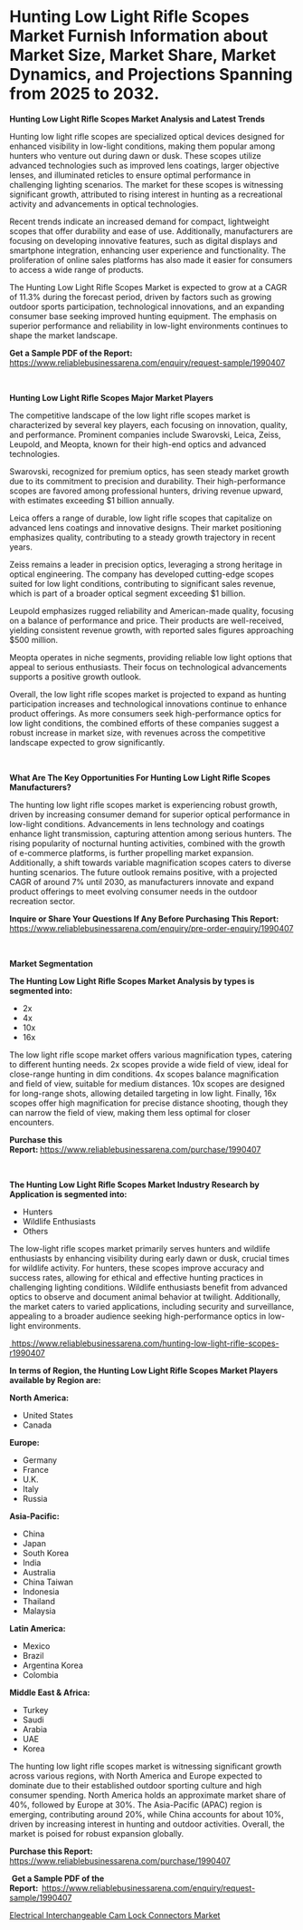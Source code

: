 <p><h1>Hunting Low Light Rifle Scopes Market Furnish Information about Market Size, Market Share, Market Dynamics, and Projections Spanning from 2025 to 2032.</h1></p><p><strong>Hunting Low Light Rifle Scopes Market Analysis and Latest Trends</strong></p>
<p><p>Hunting low light rifle scopes are specialized optical devices designed for enhanced visibility in low-light conditions, making them popular among hunters who venture out during dawn or dusk. These scopes utilize advanced technologies such as improved lens coatings, larger objective lenses, and illuminated reticles to ensure optimal performance in challenging lighting scenarios. The market for these scopes is witnessing significant growth, attributed to rising interest in hunting as a recreational activity and advancements in optical technologies.</p><p>Recent trends indicate an increased demand for compact, lightweight scopes that offer durability and ease of use. Additionally, manufacturers are focusing on developing innovative features, such as digital displays and smartphone integration, enhancing user experience and functionality. The proliferation of online sales platforms has also made it easier for consumers to access a wide range of products.</p><p>The Hunting Low Light Rifle Scopes Market is expected to grow at a CAGR of 11.3% during the forecast period, driven by factors such as growing outdoor sports participation, technological innovations, and an expanding consumer base seeking improved hunting equipment. The emphasis on superior performance and reliability in low-light environments continues to shape the market landscape.</p></p>
<p><strong>Get a Sample PDF of the Report:&nbsp;</strong> <a href="https://www.reliablebusinessarena.com/enquiry/request-sample/1990407?utm_campaign=2198&utm_medium=2&utm_source=Github&utm_content=ia&utm_term=02032025&utm_id=hunting-low-light-rifle-scopes">https://www.reliablebusinessarena.com/enquiry/request-sample/1990407</a></p>
<p>&nbsp;</p>
<p><strong>Hunting Low Light Rifle Scopes Major Market Players</strong></p>
<p><p>The competitive landscape of the low light rifle scopes market is characterized by several key players, each focusing on innovation, quality, and performance. Prominent companies include Swarovski, Leica, Zeiss, Leupold, and Meopta, known for their high-end optics and advanced technologies. </p><p>Swarovski, recognized for premium optics, has seen steady market growth due to its commitment to precision and durability. Their high-performance scopes are favored among professional hunters, driving revenue upward, with estimates exceeding $1 billion annually.</p><p>Leica offers a range of durable, low light rifle scopes that capitalize on advanced lens coatings and innovative designs. Their market positioning emphasizes quality, contributing to a steady growth trajectory in recent years. </p><p>Zeiss remains a leader in precision optics, leveraging a strong heritage in optical engineering. The company has developed cutting-edge scopes suited for low light conditions, contributing to significant sales revenue, which is part of a broader optical segment exceeding $1 billion.</p><p>Leupold emphasizes rugged reliability and American-made quality, focusing on a balance of performance and price. Their products are well-received, yielding consistent revenue growth, with reported sales figures approaching $500 million.</p><p>Meopta operates in niche segments, providing reliable low light options that appeal to serious enthusiasts. Their focus on technological advancements supports a positive growth outlook.</p><p>Overall, the low light rifle scopes market is projected to expand as hunting participation increases and technological innovations continue to enhance product offerings. As more consumers seek high-performance optics for low light conditions, the combined efforts of these companies suggest a robust increase in market size, with revenues across the competitive landscape expected to grow significantly.</p></p>
<p>&nbsp;</p>
<p><strong>What Are The Key Opportunities For Hunting Low Light Rifle Scopes Manufacturers?</strong></p>
<p><p>The hunting low light rifle scopes market is experiencing robust growth, driven by increasing consumer demand for superior optical performance in low-light conditions. Advancements in lens technology and coatings enhance light transmission, capturing attention among serious hunters. The rising popularity of nocturnal hunting activities, combined with the growth of e-commerce platforms, is further propelling market expansion. Additionally, a shift towards variable magnification scopes caters to diverse hunting scenarios. The future outlook remains positive, with a projected CAGR of around 7% until 2030, as manufacturers innovate and expand product offerings to meet evolving consumer needs in the outdoor recreation sector.</p></p>
<p><strong>Inquire or Share Your Questions If Any Before Purchasing This Report:</strong> <a href="https://www.reliablebusinessarena.com/enquiry/pre-order-enquiry/1990407?utm_campaign=2198&utm_medium=2&utm_source=Github&utm_content=ia&utm_term=02032025&utm_id=hunting-low-light-rifle-scopes">https://www.reliablebusinessarena.com/enquiry/pre-order-enquiry/1990407</a></p>
<p>&nbsp;</p>
<p><strong>Market Segmentation</strong></p>
<p><strong>The Hunting Low Light Rifle Scopes Market Analysis by types is segmented into:</strong></p>
<p><ul><li>2x</li><li>4x</li><li>10x</li><li>16x</li></ul></p>
<p><p>The low light rifle scope market offers various magnification types, catering to different hunting needs. 2x scopes provide a wide field of view, ideal for close-range hunting in dim conditions. 4x scopes balance magnification and field of view, suitable for medium distances. 10x scopes are designed for long-range shots, allowing detailed targeting in low light. Finally, 16x scopes offer high magnification for precise distance shooting, though they can narrow the field of view, making them less optimal for closer encounters.</p></p>
<p><strong>Purchase this Report:&nbsp;</strong><a href="https://www.reliablebusinessarena.com/purchase/1990407?utm_campaign=2198&utm_medium=2&utm_source=Github&utm_content=ia&utm_term=02032025&utm_id=hunting-low-light-rifle-scopes">https://www.reliablebusinessarena.com/purchase/1990407</a></p>
<p>&nbsp;</p>
<p><strong>The Hunting Low Light Rifle Scopes Market Industry Research by Application is segmented into:</strong></p>
<p><ul><li>Hunters</li><li>Wildlife Enthusiasts</li><li>Others</li></ul></p>
<p><p>The low-light rifle scopes market primarily serves hunters and wildlife enthusiasts by enhancing visibility during early dawn or dusk, crucial times for wildlife activity. For hunters, these scopes improve accuracy and success rates, allowing for ethical and effective hunting practices in challenging lighting conditions. Wildlife enthusiasts benefit from advanced optics to observe and document animal behavior at twilight. Additionally, the market caters to varied applications, including security and surveillance, appealing to a broader audience seeking high-performance optics in low-light environments.</p></p>
<p><a href="https://www.reliablebusinessarena.com/hunting-low-light-rifle-scopes-r1990407?utm_campaign=2198&utm_medium=2&utm_source=Github&utm_content=ia&utm_term=02032025&utm_id=hunting-low-light-rifle-scopes">&nbsp;https://www.reliablebusinessarena.com/hunting-low-light-rifle-scopes-r1990407</a></p>
<p><strong>In terms of Region, the Hunting Low Light Rifle Scopes Market Players available by Region are:</strong></p>
<p>
    <p> <strong> North America: </strong>
        <ul>
            <li>United States</li>
            <li>Canada</li>
        </ul>
        </p> 
    <p> <strong> Europe: </strong>
        <ul>
            <li>Germany</li>
            <li>France</li>
            <li>U.K.</li>
            <li>Italy</li>
            <li>Russia</li>
        </ul>
        </p> 
    <p> <strong> Asia-Pacific: </strong>
        <ul>
            <li>China</li>
            <li>Japan</li>
            <li>South Korea</li>
            <li>India</li>
            <li>Australia</li>
            <li>China Taiwan</li>
            <li>Indonesia</li>
            <li>Thailand</li>
            <li>Malaysia</li>
        </ul>
        </p> 
    <p> <strong> Latin America: </strong>
        <ul>
            <li>Mexico</li>
            <li>Brazil</li>
            <li>Argentina Korea</li>
            <li>Colombia</li>
        </ul>
        </p> 
    <p> <strong> Middle East & Africa: </strong>
        <ul>
            <li>Turkey</li>
            <li>Saudi</li>
            <li>Arabia</li>
            <li>UAE</li>
            <li>Korea</li>
        </ul>
    </p>
    </p>
<p><p>The hunting low light rifle scopes market is witnessing significant growth across various regions, with North America and Europe expected to dominate due to their established outdoor sporting culture and high consumer spending. North America holds an approximate market share of 40%, followed by Europe at 30%. The Asia-Pacific (APAC) region is emerging, contributing around 20%, while China accounts for about 10%, driven by increasing interest in hunting and outdoor activities. Overall, the market is poised for robust expansion globally.</p></p>
<p><strong>Purchase this Report: </strong><a href="https://www.reliablebusinessarena.com/purchase/1990407?utm_campaign=2198&utm_medium=2&utm_source=Github&utm_content=ia&utm_term=02032025&utm_id=hunting-low-light-rifle-scopes">https://www.reliablebusinessarena.com/purchase/1990407</a></p>
<p>&nbsp;<strong>Get a Sample PDF of the Report:&nbsp;&nbsp;</strong><a href="https://www.reliablebusinessarena.com/enquiry/request-sample/1990407?utm_campaign=2198&utm_medium=2&utm_source=Github&utm_content=ia&utm_term=02032025&utm_id=hunting-low-light-rifle-scopes">https://www.reliablebusinessarena.com/enquiry/request-sample/1990407</a></p>
<p><strong></strong></p>
<p><p><a href="https://github.com/delindacallegari68/Market-Research-Report-List-1/blob/main/electrical-interchangeable-cam-lock-connectors-market.md?utm_campaign=2198&utm_medium=2&utm_source=Github&utm_content=ia&utm_term=02032025&utm_id=hunting-low-light-rifle-scopes">Electrical Interchangeable Cam Lock Connectors Market</a></p></p>